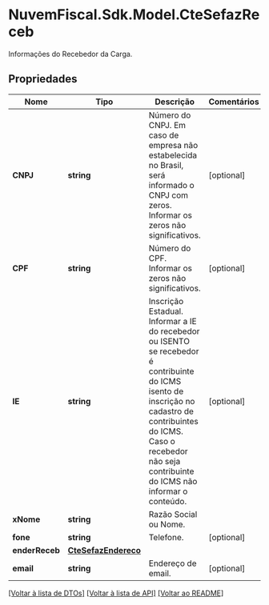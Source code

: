 # NuvemFiscal.Sdk.Model.CteSefazReceb
Informações do Recebedor da Carga.

## Propriedades

Nome | Tipo | Descrição | Comentários
------------ | ------------- | ------------- | -------------
**CNPJ** | **string** | Número do CNPJ.  Em caso de empresa não estabelecida no Brasil, será informado o CNPJ com zeros.  Informar os zeros não significativos. | [optional] 
**CPF** | **string** | Número do CPF.  Informar os zeros não significativos. | [optional] 
**IE** | **string** | Inscrição Estadual.  Informar a IE do recebedor ou ISENTO se recebedor é contribuinte do ICMS isento de inscrição no cadastro de contribuintes do ICMS. Caso o recebedor não seja contribuinte do ICMS não informar o conteúdo. | [optional] 
**xNome** | **string** | Razão Social ou Nome. | 
**fone** | **string** | Telefone. | [optional] 
**enderReceb** | [**CteSefazEndereco**](CteSefazEndereco.md) |  | 
**email** | **string** | Endereço de email. | [optional] 

[[Voltar à lista de DTOs]](../README.md#documentation-for-models) [[Voltar à lista de API]](../README.md#documentation-for-api-endpoints) [[Voltar ao README]](../README.md)

